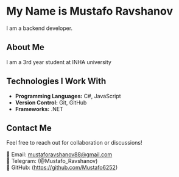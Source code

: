 # My Name is Mustafo Ravshanov
I am a backend developer.

## About Me
I am a 3rd year student at INHA university

## Technologies I Work With
- **Programming Languages:** C#, JavaScript
- **Version Control:** Git, GitHub
- **Frameworks:** .NET

## Contact Me
Feel free to reach out for collaboration or discussions!

📧 Email: mustaforavshanov88@gmail.com  
🔗 Telegram: (@Mustafo_Ravshanov)  
💼 GitHub: (https://github.com/Mustafo6252)

